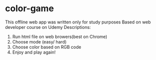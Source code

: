 # color-game
This offline web app was written only for study purposes
Based on web developer course on Udemy
Descriptions: 
1. Run html file on web browers(best on Chrome)
2. Choose mode (easy/ hard)
3. Choose color based on RGB code
4. Enjoy and play again! 
